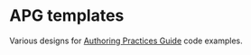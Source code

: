 # APG templates
Various designs for [Authoring Practices Guide](http://www.w3.org/TR/wai-aria-practices-1.1/) code examples.
